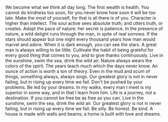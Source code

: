 We become what we think all day long.
The first wealth is health.
You cannot do kindness too soon, for you never know how soon it will be too late.
Make the most of yourself, for that is all there is of you.
Character is higher than intellect.
The soul active sees absolute truth; and utters truth, or creates.
Adopt the pace of nature: her secret is patience.
In the presence of nature, a wild delight runs through the man, in spite of real sorrows.
If the stars should appear but one night every thousand years how man would marvel and adore.
When it is dark enough, you can see the stars.
A great man is always willing to be little.
Cultivate the habit of being grateful for every good thing that comes to you, and to give thanks continuously.
Live in the sunshine, swim the sea, drink the wild air.
Nature always wears the colors of the spirit.
The years teach much which the days never know.
An ounce of action is worth a ton of theory.
Even in the mud and scum of things, something always, always sings.
Our greatest glory is not in never failing, but in rising up every time we fail.
Don't be pushed by your problems. Be led by your dreams.
In my walks, every man I meet is my superior in some way, and in that I learn from him.
Life is a journey, not a destination.
If you cannot be free be as free as you can.
Live in the sunshine, swim the sea, drink the wild air.
Our greatest glory is not in never failing, but in rising up every time we fail.
Be silly. Be honest. Be kind.
A house is made with walls and beams; a home is built with love and dreams.
